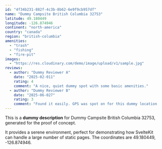 ```yaml
---
id: "4f34b231-882f-4c3b-8b62-6e9f9cb957df"
name: "Dummy Campsite British Columbia 32753"
latitude: 49.180449
longitude: -126.874946
continent: "north-america"
country: "canada"
region: "british-columbia"
amenities:
  - "trash"
  - "fishing"
  - "fire-pit"
images:
  - "https://res.cloudinary.com/demo/image/upload/v1/sample.jpg"
reviews:
  - author: "Dummy Reviewer A"
    date: "2025-02-011"
    rating: 4
    comment: "A nice, quiet dummy spot with some basic amenities."
  - author: "Dummy Reviewer B"
    date: "2025-06-027"
    rating: 3
    comment: "Found it easily. GPS was spot on for this dummy location."
---
```


This is a **dummy description** for Dummy Campsite British Columbia 32753, generated for the proof of concept.

It provides a serene environment, perfect for demonstrating how SvelteKit can handle a large number of static pages. The coordinates are 49.180449, -126.874946.
